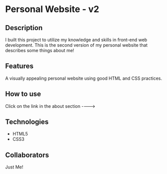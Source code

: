 # Personal Website - v2

## Description
I built this project to utilize my knowledge and skills in front-end web development.
This is the second version of my personal website that describes some things about me!

## Features
A visually appealing personal website using good HTML and CSS practices.

## How to use
Click on the link in the about section ---->

## Technologies
- HTML5
- CSS3

## Collaborators
Just Me!
